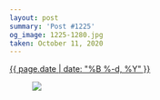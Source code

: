 ```yaml
---
layout: post
summary: 'Post #1225'
og_image: 1225-1280.jpg
taken: October 11, 2020
---
```


<div class="post">
 <time>
  <a href="/1225">
   {{ page.date | date: "%B %-d, %Y" }}
  </a>
 </time>
 <a href="/1225">
  <figure data-taken="10/11/2020">
   <img sizes="(min-width: 700px) 50vw, calc(100vw - 2rem)" src="{{ site.assets_url }}/1225-640.jpg" srcset="{{ site.assets_url }}/1225-320.jpg 320w, {{ site.assets_url }}/1225-640.jpg 640w, {{ site.assets_url }}/1225-960.jpg 960w, {{ site.assets_url }}/1225-1280.jpg 1280w"/>
  </figure>
 </a>
</div>
